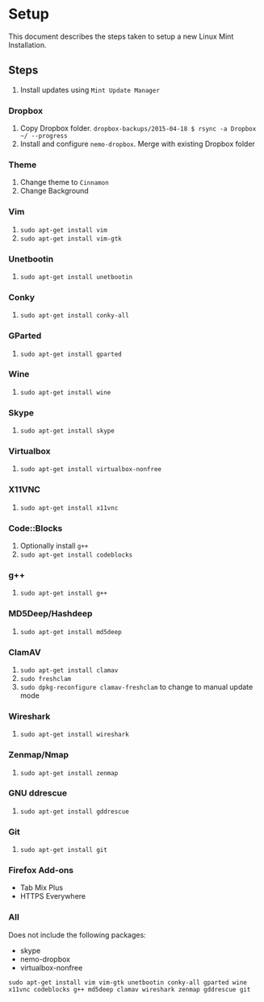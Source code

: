 Setup
=====

This document describes the steps taken to setup a new Linux Mint Installation.

## Steps
1. Install updates using `Mint Update Manager`

### Dropbox
1. Copy Dropbox folder. `dropbox-backups/2015-04-18 $ rsync -a Dropbox ~/ --progress`
1. Install and configure `nemo-dropbox`. Merge with existing Dropbox folder

### Theme
1. Change theme to `Cinnamon`
1. Change Background

### Vim
1. `sudo apt-get install vim`
1. `sudo apt-get install vim-gtk`

### Unetbootin
1. `sudo apt-get install unetbootin`

### Conky
1. `sudo apt-get install conky-all`

### GParted
1. `sudo apt-get install gparted`

### Wine
1. `sudo apt-get install wine`

### Skype
1. `sudo apt-get install skype`

### Virtualbox
1. `sudo apt-get install virtualbox-nonfree`

### X11VNC
1. `sudo apt-get install x11vnc`

### Code::Blocks
1. Optionally install `g++`
1. `sudo apt-get install codeblocks`

### g++
1. `sudo apt-get install g++`

### MD5Deep/Hashdeep
1. `sudo apt-get install md5deep`

### ClamAV
1. `sudo apt-get install clamav`
1. `sudo freshclam`
3. `sudo dpkg-reconfigure clamav-freshclam` to change to manual update mode

### Wireshark
1. `sudo apt-get install wireshark`

### Zenmap/Nmap
1. `sudo apt-get install zenmap`

### GNU ddrescue
1. `sudo apt-get install gddrescue`

### Git
1. `sudo apt-get install git`

### Firefox Add-ons
- Tab Mix Plus
- HTTPS Everywhere

### All

Does not include the following packages:
- skype
- nemo-dropbox
- virtualbox-nonfree

`sudo apt-get install vim vim-gtk unetbootin conky-all gparted wine x11vnc codeblocks g++ md5deep clamav wireshark zenmap gddrescue git`
